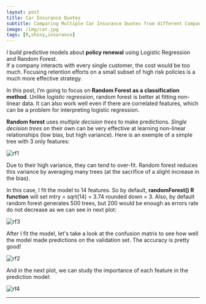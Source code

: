 ```yaml
---
layout: post
title: Car Insurance Quotes
subtitle: Comparing Multiple Car Insurance Quotes from different Companies
image: /img/car.jpg
tags: [R,shiny,insurance]
---
```


I build predictive models about **policy renewal** using Logistic Regression and Random Forest.  
If a company interacts with every single customer, the cost would be too much. Focusing retention efforts on a small subset of high risk policies is a much more effective strategy.

In this post, I’m going to focus on **Random Forest as a classification method**. Unlike *logistic regression*, random forest is better at fitting non-linear data. It can also work well even if there are correlated features, which can be a problem for interpreting logistic regression.

**Random forest** uses *multiple decision trees* to make predictions. *Single decision trees* on their own can be very effective at learning non-linear relationships (low bias, but high variance). Here is an exemple of a simple tree with 3 only features:

![rf1](http://i68.tinypic.com/28wds8j.png)

Due to their high variance, they can tend to over-fit. Random forest reduces this variance by averaging many trees (at the sacrifice of a slight increase in the bias).

In this case, I fit the model to 14 features. So by default, **randomForest() R function** will set mtry = sqrt(14) = 3.74 rounded down = 3. Also, by default random forest generates 500 trees, but 200 would be enough as errors rate do not decrease as we can see in next plot:

![rf3](http://i68.tinypic.com/nwms1h.png)

After I fit the model, let's take a look at the confusion matrix to see how well the model made predictions on the validation set. The accuracy is pretty good!

![rf2](http://i68.tinypic.com/2nizhxj.png)

And in the next plot, we can study the importance of each feature in the prediction model:

![rf4](http://i64.tinypic.com/acfk45.png)

***

